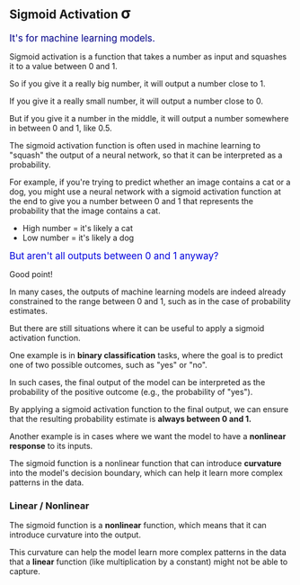 ## Sigmoid Activation <span style="font-size: 27px;text-transform: lowercase;">σ</span>

<!--Greek small letter sigma σ-->

<span style="color:#000088;font-size:larger;">It's for machine learning models.</span>

Sigmoid activation is a function that takes a number as input and squashes it to a value between 0 and 1. 

So if you give it a really big number, it will output a number close to 1. 

If you give it a really small number, it will output a number close to 0. 

But if you give it a number in the middle, it will output a number somewhere in between 0 and 1, like 0.5.

The sigmoid activation function is often used in machine learning to "squash" the output of a neural network, so that it can be interpreted as a probability.

For example, if you're trying to predict whether an image contains a cat or a dog, you might use a neural network with a sigmoid activation function at the end to give you a number between 0 and 1 that represents the probability that the image contains a cat.

* High number = it's likely a cat
* Low number = it's likely a dog

<span style="color:#0000dd;font-size:larger;">But aren't all outputs between 0 and 1 anyway?</span>

Good point!

In many cases, the outputs of machine learning models are indeed already constrained to the range between 0 and 1, such as in the case of probability estimates.

But there are still situations where it can be useful to apply a sigmoid activation function.

One example is in **binary classification** tasks, where the goal is to predict one of two possible outcomes, such as "yes" or "no".

In such cases, the final output of the model can be interpreted as the probability of the positive outcome (e.g., the probability of "yes").

By applying a sigmoid activation function to the final output, we can ensure that the resulting probability estimate is **always between 0 and 1.**

Another example is in cases where we want the model to have a **nonlinear response** to its inputs.

The sigmoid function is a nonlinear function that can introduce **curvature** into the model's decision boundary, which can help it learn more complex patterns in the data.

### Linear / Nonlinear

The sigmoid function is a **nonlinear** function, which means that it can introduce curvature into the output.

This curvature can help the model learn more complex patterns in the data that a **linear** function (like multiplication by a constant) might not be able to capture.

<br>